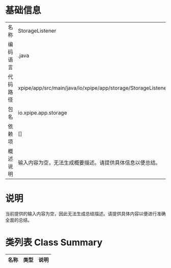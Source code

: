 # 基础信息

|      |      |
|------|------|
| 名称 | StorageListener |
| 编码语言 | .java |
| 代码路径 | xpipe/app/src/main/java/io/xpipe/app/storage/StorageListener.java |
| 包名 | io.xpipe.app.storage |
| 依赖项 | [] |
| 概述说明 | 输入内容为空，无法生成概要描述。请提供具体信息以便总结。 |

# 说明

当前提供的输入内容为空，因此无法生成总结描述。请提供具体内容以便进行准确全面的总结。

# 类列表 Class Summary

| 名称   | 类型  | 说明 |
|-------|------|-------------|




